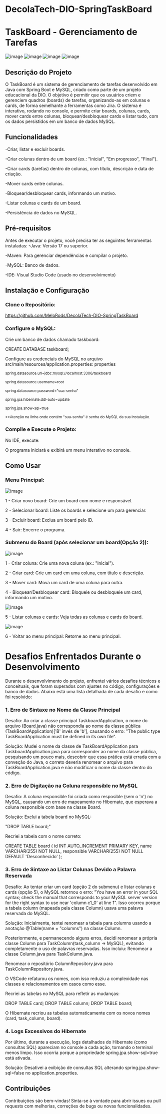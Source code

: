 # DecolaTech-DIO-SpringTaskBoard

# TaskBoard - Gerenciamento de Tarefas

![image](https://github.com/user-attachments/assets/be770640-ba44-46bf-abc1-66fff3516173)
![image](https://github.com/user-attachments/assets/4838c981-1684-4411-8f9e-69eb19e5eaf0)
![image](https://github.com/user-attachments/assets/72b9bb98-996c-457a-aade-2eab773855c9)
![image](https://github.com/user-attachments/assets/bcb8cb12-3173-427b-b8ea-3a747cfa9b21)




## Descrição do Projeto
O TaskBoard é um sistema de gerenciamento de tarefas desenvolvido em Java com Spring Boot e MySQL, criado como parte de um projeto educacional da DIO. O objetivo é permitir que os usuários criem e gerenciem quadros (boards) de tarefas, organizando-as em colunas e cards, de forma semelhante a ferramentas como Jira. O sistema é interativo, rodando no console, e permite criar boards, colunas, cards, mover cards entre colunas, bloquear/desbloquear cards e listar tudo, com os dados persistidos em um banco de dados MySQL.
## Funcionalidades
-Criar, listar e excluir boards.

-Criar colunas dentro de um board (ex.: "Inicial", "Em progresso", "Final").

-Criar cards (tarefas) dentro de colunas, com título, descrição e data de criação.

-Mover cards entre colunas.

-Bloquear/desbloquear cards, informando um motivo.

-Listar colunas e cards de um board.

-Persistência de dados no MySQL.

## Pré-requisitos
Antes de executar o projeto, você precisa ter as seguintes ferramentas instaladas:
-Java: Versão 17 ou superior.

-Maven: Para gerenciar dependências e compilar o projeto.

-MySQL: Banco de dados.

-IDE: Visual Studio Code (usado no desenvolvimento)

## Instalação e Configuração
### Clone o Repositório:

https://github.com/MeloRods/DecolaTech-DIO-SpringTaskBoard

### Configure o MySQL:
Crie um banco de dados chamado taskboard:

CREATE DATABASE taskboard;


Configure as credenciais do MySQL no arquivo src/main/resources/application.properties:
properties

<sub>spring.datasource.url=jdbc:mysql://localhost:3306/taskboard 

<sub>spring.datasource.username=root 

<sub>spring.datasource.password="sua-senha" 

<sub>spring.jpa.hibernate.ddl-auto=update 

<sub>spring.jpa.show-sql=true </sub>



<sub>**Atenção na linha onde contém "sua-senha" é senha do MySQL da sua instalação.

### Compile e Execute o Projeto:
No IDE, execute:

O programa iniciará e exibirá um menu interativo no console.

## Como Usar
### Menu Principal:
![image](https://github.com/user-attachments/assets/749a81a9-4f17-4713-8e04-333f64a71d29)

1 - Criar novo board: Crie um board com nome e responsável.

2 - Selecionar board: Liste os boards e selecione um para gerenciar.

3 - Excluir board: Exclua um board pelo ID.

4 - Sair: Encerre o programa.

### Submenu do Board (após selecionar um board(Opção 2)):

![image](https://github.com/user-attachments/assets/98bd2c43-8817-434d-9e63-c33c418a3645)

1 - Criar coluna: Crie uma nova coluna (ex.: "Inicial").

2 - Criar card: Crie um card em uma coluna, com título e descrição.

3 - Mover card: Mova um card de uma coluna para outra.

4 - Bloquear/Desbloquear card: Bloqueie ou desbloqueie um card, informando um motivo.

![image](https://github.com/user-attachments/assets/01131745-02f5-49bd-b9c2-d8333c81071b)

5 - Listar colunas e cards: Veja todas as colunas e cards do board.

![image](https://github.com/user-attachments/assets/5ccbbc44-aae9-4827-b887-b35b95f3504b)


6 - Voltar ao menu principal: Retorne ao menu principal.



# Desafios Enfrentados Durante o Desenvolvimento
Durante o desenvolvimento do projeto, enfrentei vários desafios técnicos e conceituais, que foram superados com ajustes no código, configurações e banco de dados. Abaixo está uma lista detalhada de cada desafio e como foi resolvido:
### 1. Erro de Sintaxe no Nome da Classe Principal
Desafio: Ao criar a classe principal TaskboardApplication, o nome do arquivo (Board.java) não correspondia ao nome da classe pública (TaskBoardApplication)['B' invés de 'b'], causando o erro: "The public type TaskBoardApplication must be defined in its own file".

Solução: Mudei o nome da classe de TaskBoardApplication para TaskboardApplication.java para corresponder ao nome da classe pública, pesquisando um pouco mais, descobrir que essa prática está errada com a conveção do Java, o correto deveria renomear o arquivo para TaskBoardApplication.java e não modificar o nome da classe dentro do código.

### 2. Erro de Digitação na Coluna responsible no MySQL
Desafio: A coluna responsible foi criada como resposible (sem o 'n') no MySQL, causando um erro de mapeamento no Hibernate, que esperava a coluna responsible com base na classe Board.

Solução:
Exclui a tabela board no MySQL:

"DROP TABLE board;"

Recriei a tabela com o nome correto:

CREATE TABLE board (
    id INT AUTO_INCREMENT PRIMARY KEY,
    name VARCHAR(255) NOT NULL,
    responsible VARCHAR(255) NOT NULL DEFAULT 'Desconhecido'
);

### 3. Erro de Sintaxe ao Listar Colunas Devido a Palavra Reservada
Desafio: Ao tentar criar um card (opção 2 do submenu) e listar colunas e cards (opção 5), o MySQL retornou o erro: "You have an error in your SQL syntax; check the manual that corresponds to your MySQL server version for the right syntax to use near 'column c1_0' at line 1". Isso ocorreu porque a tabela column (mapeada pela classe Column) usava uma palavra reservada do MySQL.

Solução:
Inicialmente, tentei renomear a tabela para columns usando a anotação @Table(name = "columns") na classe Column.

Posteriormente, e permanecendo alguns erros, decidi renomear a própria classe Column para TaskColumn(task_column -> MySQL), evitando completamente o uso de palavras reservadas. Isso incluiu:
Renomear a classe Column.java para TaskColumn.java.

Renomear o repositório ColumnRepository.java para TaskColumnRepository.java.

O VSCode refaturou os nomes, com isso reduziu a complexidade nas classes e relacionamentos em casos como esse.

Recriei as tabelas no MySQL para refletir as mudanças:

DROP TABLE card;
DROP TABLE column;
DROP TABLE board;

O Hibernate recriou as tabelas automaticamente com os novos nomes (card, task_column, board).

### 4. Logs Excessivos do Hibernate
Por último, durante a execução, logs detalhados do Hibernate (como consultas SQL) apareciam no console a cada ação, tornando o terminal menos limpo. Isso ocorria porque a propriedade spring.jpa.show-sql=true está ativada.

Solução:
Desativei a exibição de consultas SQL alterando spring.jpa.show-sql=false no application.properties.

## Contribuições
Contribuições são bem-vindas! Sinta-se à vontade para abrir issues ou pull requests com melhorias, correções de bugs ou novas funcionalidades.

